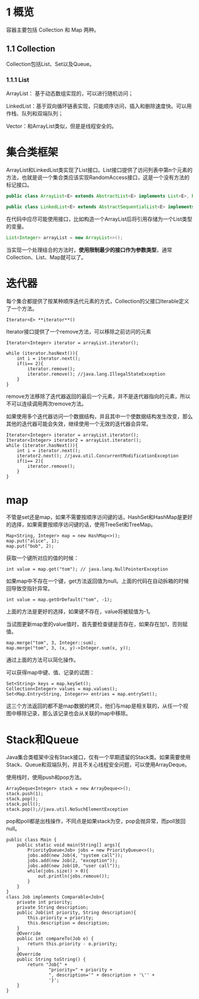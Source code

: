 # 1 概览

容器主要包括 Collection 和 Map 两种。

## 1.1 Collection

Collection包括List、Set以及Queue。

### 1.1.1 List

ArrayList： 基于动态数组实现的，可以进行随机访问；

LinkedList：基于双向循环链表实现，只能顺序访问，插入和删除速度快。可以用作栈、队列和双端队列；

Vector：和ArrayList类似，但是是线程安全的。



# 集合类框架

 ArrayList和LinkedList类实现了List接口。List接口提供了访问列表中第n个元素的方法，也就是说一个集合类应该实现RandomAccess接口，这是一个没有方法的标记接口。

```java
public class ArrayList<E> extends AbstractList<E> implements List<E>, RandomAccess, Cloneable, java.io.Serializable

public class LinkedList<E> extends AbstractSequentialList<E> implements List<E>, Deque<E>, Cloneable, java.io.Serializable
```

在代码中应尽可能使用接口，比如构造一个ArrayList后将引用存储为一个List类型的变量。

```java
List<Integer> arrayList = new ArrayList<>();
```

当实现一个处理结合的方法时，**使用限制最少的接口作为参数类型**，通常Collection、List、Map就可以了。

# 迭代器

每个集合都提供了按某种顺序迭代元素的方式，Collection的父接口Iterable<T>定义了一个方法。

```
Iterator<E> **iterator**()
```

Iterator接口提供了一个remove方法，可以移除之前访问的元素

```
Iterator<Integer> iterator = arrayList.iterator();

while (iterator.hasNext()){
    int i = iterator.next();
    if(i== 2){
    	iterator.remove();
		iterator.remove(); //java.lang.IllegalStateException
    }
}

```

remove方法移除了迭代器返回的最后一个元素，并不是迭代器指向的元素，所以不可以连续调用两次remove方法。

如果使用多个迭代器访问一个数据结构，并且其中一个使数据结构发生改变，那么其他的迭代器可能会失效，继续使用一个无效的迭代器会异常。

```
Iterator<Integer> iterator = arrayList.iterator();
Iterator<Integer> iterator2 = arrayList.iterator();
while (iterator.hasNext()){
    int i = iterator.next();
    iterator2.next(); //java.util.ConcurrentModificationException
    if(i== 2){
        iterator.remove();
    }
}
```

# map

不管是set还是map，如果不需要按顺序访问键的话，HashSet和HashMap是更好的选择，如果需要按顺序访问键的话，使用TreeSet和TreeMap。

```
Map<String, Integer> map = new HashMap<>();
map.put("alice", 1);
map.put("bob", 2);
```

获取一个键所对应的值的时候：

```
int value = map.get("tom"); // java.lang.NullPointerException
```

如果map中不存在一个键，get方法返回值为null。上面的代码在自动拆箱的时候回导致空指针异常。

```
int value = map.getOrDefault("tom", -1);
```

上面的方法是更好的选择，如果键不存在，value将被赋值为-1。

当试图更新map里的value值时，首先要检查键是否存在，如果存在加1，否则赋值。

```
map.merge("tom", 3, Integer::sum);
map.merge("tom", 3, (x, y)->Integer.sum(x, y));
```

通过上面的方法可以简化操作。



可以获得map中键、值、记录的试图：

```
Set<String> keys = map.keySet();
Collection<Integer> values = map.values();
Set<Map.Entry<String, Integer>> entries = map.entrySet();
```

这三个方法返回的都不是map数据的拷贝，他们与map是相关联的，从任一个视图中移除记录，那么该记录也会从关联的map中移除。



# Stack和Queue

Java集合类框架中没有Stack接口，仅有一个早期遗留的Stack类。如果需要使用Stack、Queue和双端队列，并且不关心线程安全问题，可以使用ArrayDeque。

使用栈时，使用push和pop方法。

```
ArrayDeque<Integer> stack = new ArrayDeque<>();
stack.push(1);
stack.pop();
stack.poll(); 
stack.pop();//java.util.NoSuchElementException
```

pop和poll都是出栈操作，不同点是如果stack为空，pop会抛异常，而poll放回null。

```
public class Main {
    public static void main(String[] args){
        PriorityQueue<Job> jobs = new PriorityQueue<>();
        jobs.add(new Job(4, "system call"));
        jobs.add(new Job(2, "exception"));
        jobs.add(new Job(10, "user call"));
        while(jobs.size() > 0){
            out.println(jobs.remove());
        }
    }
}
class Job implements Comparable<Job>{
    private int priority;
    private String description;
    public Job(int priority, String description){
        this.priority = priority;
        this.description = description;
    }
    @Override
    public int compareTo(Job o) {
        return this.priority - o.priority;
    }
    @Override
    public String toString() {
        return "Job{" +
                "priority=" + priority +
                ", description='" + description + '\'' +
                '}';
    }
}

```



 